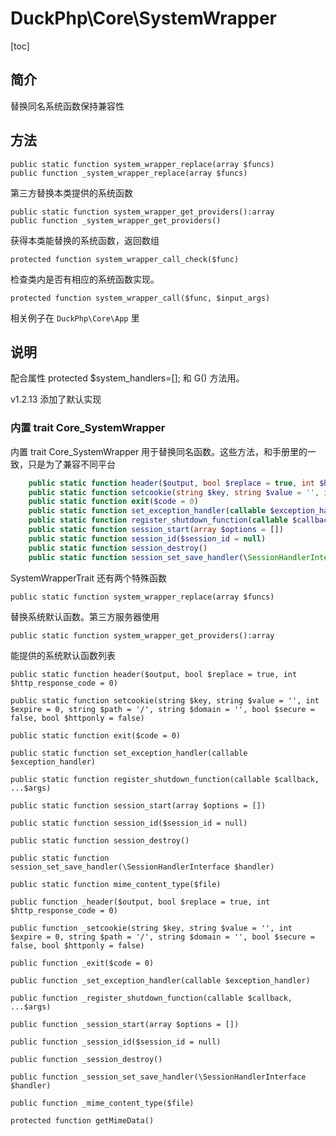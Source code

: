 # DuckPhp\Core\SystemWrapper
[toc]

## 简介

替换同名系统函数保持兼容性

## 方法

    public static function system_wrapper_replace(array $funcs)
    public function _system_wrapper_replace(array $funcs)
第三方替换本类提供的系统函数
    
    public static function system_wrapper_get_providers():array
    public function _system_wrapper_get_providers()
获得本类能替换的系统函数，返回数组   

    protected function system_wrapper_call_check($func)
检查类内是否有相应的系统函数实现。

    protected function system_wrapper_call($func, $input_args)
相关例子在 `DuckPhp\Core\App` 里

## 说明

配合属性 protected $system_handlers=[]; 和 G() 方法用。


v1.2.13 添加了默认实现

### 内置 trait Core_SystemWrapper
内置 trait Core_SystemWrapper 用于替换同名函数。这些方法，和手册里的一致，只是为了兼容不同平台

```php
    public static function header($output, bool $replace = true, int $http_response_code = 0)
    public static function setcookie(string $key, string $value = '', int $expire = 0, string $path = '/', string $domain = '', bool $secure = false, bool $httponly = false)
    public static function exit($code = 0)
    public static function set_exception_handler(callable $exception_handler)
    public static function register_shutdown_function(callable $callback, ...$args)
    public static function session_start(array $options = [])
    public static function session_id($session_id = null)
    public static function session_destroy()
    public static function session_set_save_handler(\SessionHandlerInterface $handler)
```
SystemWrapperTrait 还有两个特殊函数

    public static function system_wrapper_replace(array $funcs)

替换系统默认函数。第三方服务器使用

    public static function system_wrapper_get_providers():array

能提供的系统默认函数列表






    public static function header($output, bool $replace = true, int $http_response_code = 0)

    public static function setcookie(string $key, string $value = '', int $expire = 0, string $path = '/', string $domain = '', bool $secure = false, bool $httponly = false)

    public static function exit($code = 0)

    public static function set_exception_handler(callable $exception_handler)

    public static function register_shutdown_function(callable $callback, ...$args)

    public static function session_start(array $options = [])

    public static function session_id($session_id = null)

    public static function session_destroy()

    public static function session_set_save_handler(\SessionHandlerInterface $handler)

    public static function mime_content_type($file)

    public function _header($output, bool $replace = true, int $http_response_code = 0)

    public function _setcookie(string $key, string $value = '', int $expire = 0, string $path = '/', string $domain = '', bool $secure = false, bool $httponly = false)

    public function _exit($code = 0)

    public function _set_exception_handler(callable $exception_handler)

    public function _register_shutdown_function(callable $callback, ...$args)

    public function _session_start(array $options = [])

    public function _session_id($session_id = null)

    public function _session_destroy()

    public function _session_set_save_handler(\SessionHandlerInterface $handler)

    public function _mime_content_type($file)

    protected function getMimeData()

##

